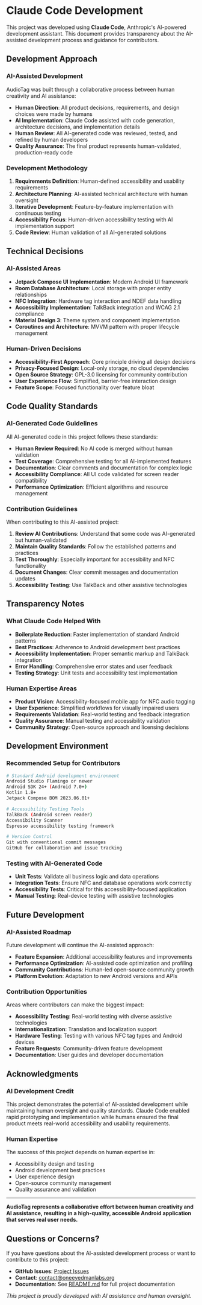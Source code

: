 # Claude Code Development

This project was developed using **Claude Code**, Anthropic's AI-powered development assistant. This document provides transparency about the AI-assisted development process and guidance for contributors.

## Development Approach

### AI-Assisted Development
AudioTag was built through a collaborative process between human creativity and AI assistance:

- **Human Direction**: All product decisions, requirements, and design choices were made by humans
- **AI Implementation**: Claude Code assisted with code generation, architecture decisions, and implementation details
- **Human Review**: All AI-generated code was reviewed, tested, and refined by human developers
- **Quality Assurance**: The final product represents human-validated, production-ready code

### Development Methodology
1. **Requirements Definition**: Human-defined accessibility and usability requirements
2. **Architecture Planning**: AI-assisted technical architecture with human oversight
3. **Iterative Development**: Feature-by-feature implementation with continuous testing
4. **Accessibility Focus**: Human-driven accessibility testing with AI implementation support
5. **Code Review**: Human validation of all AI-generated solutions

## Technical Decisions

### AI-Assisted Areas
- **Jetpack Compose UI Implementation**: Modern Android UI framework
- **Room Database Architecture**: Local storage with proper entity relationships
- **NFC Integration**: Hardware tag interaction and NDEF data handling
- **Accessibility Implementation**: TalkBack integration and WCAG 2.1 compliance
- **Material Design 3**: Theme system and component implementation
- **Coroutines and Architecture**: MVVM pattern with proper lifecycle management

### Human-Driven Decisions
- **Accessibility-First Approach**: Core principle driving all design decisions
- **Privacy-Focused Design**: Local-only storage, no cloud dependencies
- **Open Source Strategy**: GPL-3.0 licensing for community contribution
- **User Experience Flow**: Simplified, barrier-free interaction design
- **Feature Scope**: Focused functionality over feature bloat

## Code Quality Standards

### AI-Generated Code Guidelines
All AI-generated code in this project follows these standards:
- **Human Review Required**: No AI code is merged without human validation
- **Test Coverage**: Comprehensive testing for all AI-implemented features
- **Documentation**: Clear comments and documentation for complex logic
- **Accessibility Compliance**: All UI code validated for screen reader compatibility
- **Performance Optimization**: Efficient algorithms and resource management

### Contribution Guidelines
When contributing to this AI-assisted project:

1. **Review AI Contributions**: Understand that some code was AI-generated but human-validated
2. **Maintain Quality Standards**: Follow the established patterns and practices
3. **Test Thoroughly**: Especially important for accessibility and NFC functionality
4. **Document Changes**: Clear commit messages and documentation updates
5. **Accessibility Testing**: Use TalkBack and other assistive technologies

## Transparency Notes

### What Claude Code Helped With
- **Boilerplate Reduction**: Faster implementation of standard Android patterns
- **Best Practices**: Adherence to Android development best practices
- **Accessibility Implementation**: Proper semantic markup and TalkBack integration
- **Error Handling**: Comprehensive error states and user feedback
- **Testing Strategy**: Unit tests and accessibility test implementation

### Human Expertise Areas
- **Product Vision**: Accessibility-focused mobile app for NFC audio tagging
- **User Experience**: Simplified workflows for visually impaired users
- **Requirements Validation**: Real-world testing and feedback integration
- **Quality Assurance**: Manual testing and accessibility validation
- **Community Strategy**: Open-source approach and licensing decisions

## Development Environment

### Recommended Setup for Contributors
```bash
# Standard Android development environment
Android Studio Flamingo or newer
Android SDK 24+ (Android 7.0+)
Kotlin 1.8+
Jetpack Compose BOM 2023.06.01+

# Accessibility Testing Tools
TalkBack (Android screen reader)
Accessibility Scanner
Espresso accessibility testing framework

# Version Control
Git with conventional commit messages
GitHub for collaboration and issue tracking
```

### Testing with AI-Generated Code
- **Unit Tests**: Validate all business logic and data operations
- **Integration Tests**: Ensure NFC and database operations work correctly
- **Accessibility Tests**: Critical for this accessibility-focused application
- **Manual Testing**: Real-device testing with assistive technologies

## Future Development

### AI-Assisted Roadmap
Future development will continue the AI-assisted approach:
- **Feature Expansion**: Additional accessibility features and improvements
- **Performance Optimization**: AI-assisted code optimization and profiling
- **Community Contributions**: Human-led open-source community growth
- **Platform Evolution**: Adaptation to new Android versions and APIs

### Contribution Opportunities
Areas where contributors can make the biggest impact:
- **Accessibility Testing**: Real-world testing with diverse assistive technologies
- **Internationalization**: Translation and localization support
- **Hardware Testing**: Testing with various NFC tag types and Android devices
- **Feature Requests**: Community-driven feature development
- **Documentation**: User guides and developer documentation

## Acknowledgments

### AI Development Credit
This project demonstrates the potential of AI-assisted development while maintaining human oversight and quality standards. Claude Code enabled rapid prototyping and implementation while humans ensured the final product meets real-world accessibility and usability requirements.

### Human Expertise
The success of this project depends on human expertise in:
- Accessibility design and testing
- Android development best practices
- User experience design
- Open-source community management
- Quality assurance and validation

---

**AudioTag represents a collaborative effort between human creativity and AI assistance, resulting in a high-quality, accessible Android application that serves real user needs.**

## Questions or Concerns?

If you have questions about the AI-assisted development process or want to contribute to this project:

- **GitHub Issues**: [Project Issues](https://github.com/oneeyedmanlabs/audiotag/issues)
- **Contact**: [contact@oneeyedmanlabs.org](mailto:contact@oneeyedmanlabs.org)
- **Documentation**: See [README.md](README.md) for full project documentation

*This project is proudly developed with AI assistance and human oversight.*